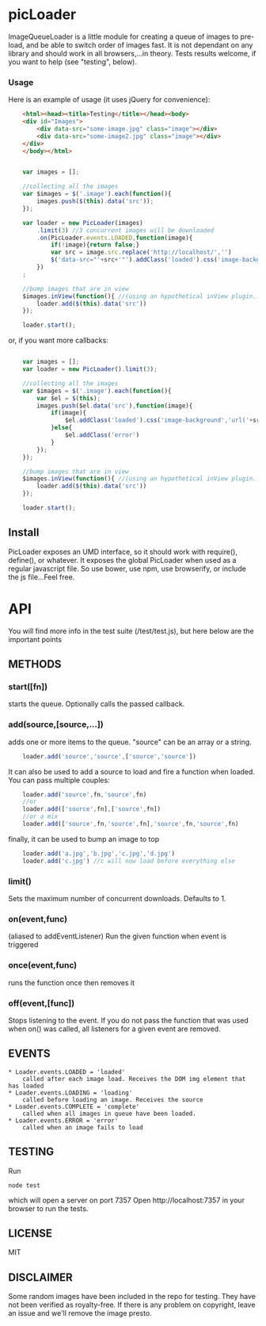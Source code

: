 # picLoader

ImageQueueLoader is a little module for creating a queue of images to pre-load, and be able to switch order of images fast.
It is not dependant on any library and should work in all browsers,...in theory. Tests results welcome, if you want to help (see "testing", below).

### Usage

Here is an example of usage (it uses jQuery for convenience):

```html
	<html><head><title>Testing</title></head><body>
	<div id="Images">
		<div data-src="some-image.jpg" class="image"></div>
		<div data-src="some-image2.jpg" class="image"></div>
	</div>
	</body></html>
```

```js

	var images = [];

	//collecting all the images
	var $images = $('.image').each(function(){
		images.push($(this).data('src'));
	});

	var loader = new PicLoader(images)
		.limit(3) //3 concurrent images will be downloaded
		.on(PicLoader.events.LOADED,function(image){
			if(!image){return false;}
			var src = image.src.replace('http://localhost/','')
			$('data-src="'+src+'"').addClass('loaded').css('image-background','url('+image.src+')');
		})
	;

	//bump images that are in view
	$images.inView(function(){ //(using an hypothetical inView plugin...)
		loader.add($(this).data('src'))
	});

	loader.start();

```

or, if you want more callbacks:
```js

	var images = [];
	var loader = new PicLoader().limit(3);

	//collecting all the images
	var $images = $('.image').each(function(){
		var $el = $(this);
		images.push($el.data('src'),function(image){
			if(image){
				$el.addClass('loaded').css('image-background','url('+src+')')
			}else{
				$el.addClass('error')
			}
		});
	});

	//bump images that are in view
	$images.inView(function(){ //(using an hypothetical inView plugin...)
		loader.add($(this).data('src'))
	});

	loader.start();

```

## Install

PicLoader exposes an UMD interface, so it should work with require(), define(), or whatever.
It exposes the global PicLoader when used as a regular javascript file.
So use bower, use npm, use browserify, or include the js file...Feel free.


# API

You will find more info in the test suite (/test/test.js), but here below are the important points

## METHODS

### start([fn])

starts the queue. Optionally calls the passed callback.

### add(source,[source,...])

adds one or more items to the queue. "source" can be an array or a string.

```js
	loader.add('source','source',['source','source'])
```

It can also be used to add a source to load and fire a function when loaded. You can pass multiple couples:

```js
	loader.add('source',fn,'source',fn)
	//or
	loader.add(['source',fn],['source',fn])
	//or a mix
	loader.add(['source',fn,'source',fn],'source',fn,'source',fn)
```

finally, it can be used to bump an image to top

```js
	loader.add('a.jpg','b.jpg','c.jpg','d.jpg')
	loader.add('c.jpg') //c will now load before everything else
```

### limit()

Sets the maximum number of concurrent downloads. Defaults to 1.

### on(event,func)

(aliased to addEventListener)
Run the given function when event is triggered

### once(event,func)

runs the function once then removes it

### off(event,[func])

Stops listening to the event. If you do not pass the function that was used when on() was called, all listeners for a given event are removed.


## EVENTS

	* Loader.events.LOADED = 'loaded' 
		called after each image load. Receives the DOM img element that has loaded
	* Loader.events.LOADING = 'loading'
		called before loading an image. Receives the source
	* Loader.events.COMPLETE = 'complete'
		called when all images in queue have been loaded.
	* Loader.events.ERROR = 'error'
		called when an image fails to load

## TESTING

Run

```
node test
```

which will open a server on port 7357
Open http://localhost:7357 in your browser to run the tests.


## LICENSE

MIT

## DISCLAIMER

Some random images have been included in the repo for testing. They have not been verified as royalty-free. If there is any problem on copyright, leave an issue and we'll remove the image presto.